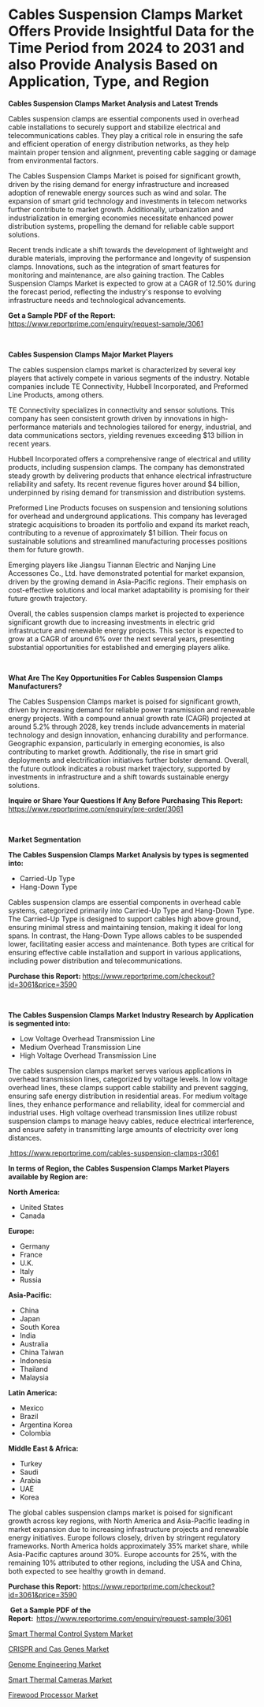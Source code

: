 <p><h1>Cables Suspension Clamps Market Offers Provide Insightful Data for the Time Period from 2024 to 2031 and also Provide Analysis Based on Application, Type, and Region</h1></p><p><strong>Cables Suspension Clamps Market Analysis and Latest Trends</strong></p>
<p><p>Cables suspension clamps are essential components used in overhead cable installations to securely support and stabilize electrical and telecommunications cables. They play a critical role in ensuring the safe and efficient operation of energy distribution networks, as they help maintain proper tension and alignment, preventing cable sagging or damage from environmental factors.</p><p>The Cables Suspension Clamps Market is poised for significant growth, driven by the rising demand for energy infrastructure and increased adoption of renewable energy sources such as wind and solar. The expansion of smart grid technology and investments in telecom networks further contribute to market growth. Additionally, urbanization and industrialization in emerging economies necessitate enhanced power distribution systems, propelling the demand for reliable cable support solutions.</p><p>Recent trends indicate a shift towards the development of lightweight and durable materials, improving the performance and longevity of suspension clamps. Innovations, such as the integration of smart features for monitoring and maintenance, are also gaining traction. The Cables Suspension Clamps Market is expected to grow at a CAGR of 12.50% during the forecast period, reflecting the industry's response to evolving infrastructure needs and technological advancements.</p></p>
<p><strong>Get a Sample PDF of the Report:&nbsp;</strong> <a href="https://www.reportprime.com/enquiry/request-sample/3061">https://www.reportprime.com/enquiry/request-sample/3061</a></p>
<p>&nbsp;</p>
<p><strong>Cables Suspension Clamps Major Market Players</strong></p>
<p><p>The cables suspension clamps market is characterized by several key players that actively compete in various segments of the industry. Notable companies include TE Connectivity, Hubbell Incorporated, and Preformed Line Products, among others.</p><p>TE Connectivity specializes in connectivity and sensor solutions. This company has seen consistent growth driven by innovations in high-performance materials and technologies tailored for energy, industrial, and data communications sectors, yielding revenues exceeding $13 billion in recent years.</p><p>Hubbell Incorporated offers a comprehensive range of electrical and utility products, including suspension clamps. The company has demonstrated steady growth by delivering products that enhance electrical infrastructure reliability and safety. Its recent revenue figures hover around $4 billion, underpinned by rising demand for transmission and distribution systems.</p><p>Preformed Line Products focuses on suspension and tensioning solutions for overhead and underground applications. This company has leveraged strategic acquisitions to broaden its portfolio and expand its market reach, contributing to a revenue of approximately $1 billion. Their focus on sustainable solutions and streamlined manufacturing processes positions them for future growth.</p><p>Emerging players like Jiangsu Tiannan Electric and Nanjing Line Accessones Co., Ltd. have demonstrated potential for market expansion, driven by the growing demand in Asia-Pacific regions. Their emphasis on cost-effective solutions and local market adaptability is promising for their future growth trajectory.</p><p>Overall, the cables suspension clamps market is projected to experience significant growth due to increasing investments in electric grid infrastructure and renewable energy projects. This sector is expected to grow at a CAGR of around 6% over the next several years, presenting substantial opportunities for established and emerging players alike.</p></p>
<p>&nbsp;</p>
<p><strong>What Are The Key Opportunities For Cables Suspension Clamps Manufacturers?</strong></p>
<p><p>The Cables Suspension Clamps market is poised for significant growth, driven by increasing demand for reliable power transmission and renewable energy projects. With a compound annual growth rate (CAGR) projected at around 5.2% through 2028, key trends include advancements in material technology and design innovation, enhancing durability and performance. Geographic expansion, particularly in emerging economies, is also contributing to market growth. Additionally, the rise in smart grid deployments and electrification initiatives further bolster demand. Overall, the future outlook indicates a robust market trajectory, supported by investments in infrastructure and a shift towards sustainable energy solutions.</p></p>
<p><strong>Inquire or Share Your Questions If Any Before Purchasing This Report:</strong> <a href="https://www.reportprime.com/enquiry/pre-order/3061">https://www.reportprime.com/enquiry/pre-order/3061</a></p>
<p>&nbsp;</p>
<p><strong>Market Segmentation</strong></p>
<p><strong>The Cables Suspension Clamps Market Analysis by types is segmented into:</strong></p>
<p><ul><li>Carried-Up Type</li><li>Hang-Down Type</li></ul></p>
<p><p>Cables suspension clamps are essential components in overhead cable systems, categorized primarily into Carried-Up Type and Hang-Down Type. The Carried-Up Type is designed to support cables high above ground, ensuring minimal stress and maintaining tension, making it ideal for long spans. In contrast, the Hang-Down Type allows cables to be suspended lower, facilitating easier access and maintenance. Both types are critical for ensuring effective cable installation and support in various applications, including power distribution and telecommunications.</p></p>
<p><strong>Purchase this Report:&nbsp;</strong><a href="https://www.reportprime.com/checkout?id=3061&price=3590">https://www.reportprime.com/checkout?id=3061&price=3590</a></p>
<p>&nbsp;</p>
<p><strong>The Cables Suspension Clamps Market Industry Research by Application is segmented into:</strong></p>
<p><ul><li>Low Voltage Overhead Transmission Line</li><li>Medium Overhead Transmission Line</li><li>High Voltage Overhead Transmission Line</li></ul></p>
<p><p>The cables suspension clamps market serves various applications in overhead transmission lines, categorized by voltage levels. In low voltage overhead lines, these clamps support cable stability and prevent sagging, ensuring safe energy distribution in residential areas. For medium voltage lines, they enhance performance and reliability, ideal for commercial and industrial uses. High voltage overhead transmission lines utilize robust suspension clamps to manage heavy cables, reduce electrical interference, and ensure safety in transmitting large amounts of electricity over long distances.</p></p>
<p><a href="https://www.reportprime.com/cables-suspension-clamps-r3061">&nbsp;https://www.reportprime.com/cables-suspension-clamps-r3061</a></p>
<p><strong>In terms of Region, the Cables Suspension Clamps Market Players available by Region are:</strong></p>
<p>
    <p> <strong> North America: </strong>
        <ul>
            <li>United States</li>
            <li>Canada</li>
        </ul>
        </p> 
    <p> <strong> Europe: </strong>
        <ul>
            <li>Germany</li>
            <li>France</li>
            <li>U.K.</li>
            <li>Italy</li>
            <li>Russia</li>
        </ul>
        </p> 
    <p> <strong> Asia-Pacific: </strong>
        <ul>
            <li>China</li>
            <li>Japan</li>
            <li>South Korea</li>
            <li>India</li>
            <li>Australia</li>
            <li>China Taiwan</li>
            <li>Indonesia</li>
            <li>Thailand</li>
            <li>Malaysia</li>
        </ul>
        </p> 
    <p> <strong> Latin America: </strong>
        <ul>
            <li>Mexico</li>
            <li>Brazil</li>
            <li>Argentina Korea</li>
            <li>Colombia</li>
        </ul>
        </p> 
    <p> <strong> Middle East & Africa: </strong>
        <ul>
            <li>Turkey</li>
            <li>Saudi</li>
            <li>Arabia</li>
            <li>UAE</li>
            <li>Korea</li>
        </ul>
    </p>
    </p>
<p><p>The global cables suspension clamps market is poised for significant growth across key regions, with North America and Asia-Pacific leading in market expansion due to increasing infrastructure projects and renewable energy initiatives. Europe follows closely, driven by stringent regulatory frameworks. North America holds approximately 35% market share, while Asia-Pacific captures around 30%. Europe accounts for 25%, with the remaining 10% attributed to other regions, including the USA and China, both expected to see healthy growth in demand.</p></p>
<p><strong>Purchase this Report: </strong><a href="https://www.reportprime.com/checkout?id=3061&price=3590">https://www.reportprime.com/checkout?id=3061&price=3590</a></p>
<p>&nbsp;<strong>Get a Sample PDF of the Report:&nbsp;&nbsp;</strong><a href="https://www.reportprime.com/enquiry/request-sample/3061">https://www.reportprime.com/enquiry/request-sample/3061</a></p>
<p><strong></strong></p>
<p><p><a href="https://issuu.com/reportprime-2/docs/smart-thermal-control-system-market_f8a10f6b2e9543">Smart Thermal Control System Market</a></p><p><a href="https://www.linkedin.com/pulse/crispr-cas-genes-market-overview-global-trends-future-prospects-e2v5e?trackingId=O1JMgSWXTcmgP9QzQebibg%3D%3D">CRISPR and Cas Genes Market</a></p><p><a href="https://www.linkedin.com/pulse/how-regional-global-trends-shaping-genome-engineering-market-hei9e?trackingId=dgbcYckUQQCFux5E8BiO0A%3D%3D">Genome Engineering Market</a></p><p><a href="https://issuu.com/reportprime-2/docs/smart-thermal-cameras-market-size-2_e17acb2ae1fe8e">Smart Thermal Cameras Market</a></p><p><a href="https://www.linkedin.com/pulse/firewood-processor-market-forecast-global-trends-analysis-obaxe?trackingId=ltLyLnZjQGS02BgyLxYX%2Fg%3D%3D">Firewood Processor Market</a></p></p>